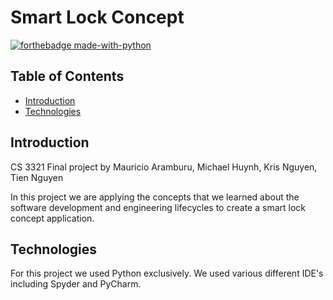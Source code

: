 # Smart Lock Concept

[![forthebadge made-with-python](http://ForTheBadge.com/images/badges/made-with-python.svg)](https://www.python.org/)

## Table of Contents
* [Introduction](#introduction)
* [Technologies](#technologies)

## Introduction
CS 3321 Final project by Mauricio Aramburu, Michael Huynh, Kris Nguyen, Tien Nguyen

In this project we are applying the concepts that we learned about the software development and engineering lifecycles to create a smart lock concept application. 

## Technologies
For this project we used Python exclusively. We used various different IDE's including Spyder and PyCharm.

